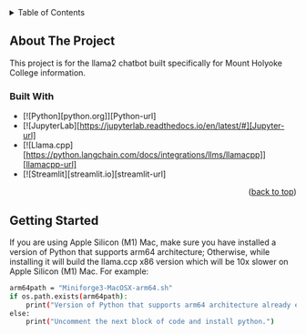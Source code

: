 <!-- TABLE OF CONTENTS -->
<details>
  <summary>Table of Contents</summary>
  <ol>
    <li>
      <a href="#about-the-project">About The Project</a>
      <ul>
        <li><a href="#built-with">Built With</a></li>
      </ul>
    </li>
    <li>
      <a href="#getting-started">Getting Started</a>
      <ul>
        <li><a href="#prerequisites">Prerequisites</a></li>
        <li><a href="#installation">Installation</a></li>
      </ul>
    </li>
  </ol>
</details>


<!-- ABOUT THE PROJECT -->
## About The Project
This project is for the llama2 chatbot built specifically for Mount Holyoke College information. 

### Built With
* [![Python][python.org]][Python-url]
* [![JupyterLab][https://jupyterlab.readthedocs.io/en/latest/#][Jupyter-url]
* [![Llama.cpp][https://python.langchain.com/docs/integrations/llms/llamacpp]][llamacpp-url]
* [![Streamlit][streamlit.io][streamlit-url]
<p align="right">(<a href="#readme-top">back to top</a>)</p>


<!-- GETTING STARTED -->
## Getting Started
If you are using Apple Silicon (M1) Mac, make sure you have installed a version of Python that supports arm64 architecture; Otherwise, while installing it will build the llama.ccp x86 version which will be 10x slower on Apple Silicon (M1) Mac. For example:
```sh
arm64path = "Miniforge3-MacOSX-arm64.sh"
if os.path.exists(arm64path):
    print("Version of Python that supports arm64 architecture already exists!")
else:
    print("Uncomment the next block of code and install python.")
```
